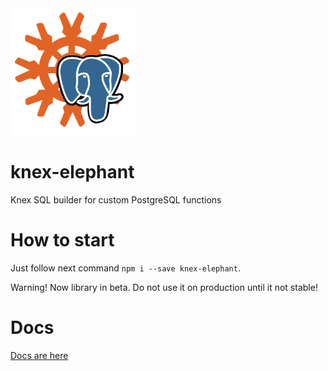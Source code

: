 <img src="./logo.png" width="200" align="center"/>

# knex-elephant
Knex SQL builder for custom PostgreSQL functions

# How to start

Just follow next command `npm i --save knex-elephant`.

Warning! Now library in beta. Do not use it on production until it not stable!

# Docs

[Docs are here](./docs.md)
